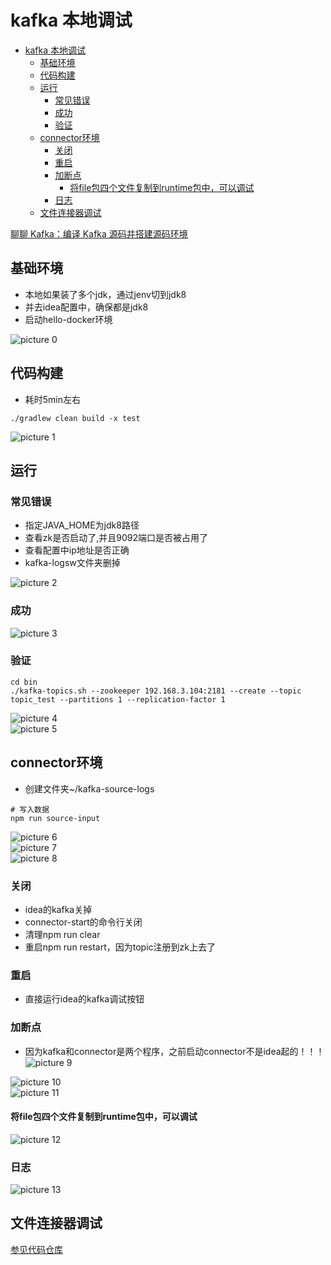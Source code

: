 # kafka 本地调试

- [kafka 本地调试](#kafka-本地调试)
  - [基础环境](#基础环境)
  - [代码构建](#代码构建)
  - [运行](#运行)
    - [常见错误](#常见错误)
    - [成功](#成功)
    - [验证](#验证)
  - [connector环境](#connector环境)
    - [关闭](#关闭)
    - [重启](#重启)
    - [加断点](#加断点)
      - [将file包四个文件复制到runtime包中，可以调试](#将file包四个文件复制到runtime包中可以调试)
    - [日志](#日志)
  - [文件连接器调试](#文件连接器调试)


[聊聊 Kafka：编译 Kafka 源码并搭建源码环境](https://xie.infoq.cn/article/6fd06714623437ebed2f43a47)

## 基础环境
+ 本地如果装了多个jdk，通过jenv切到jdk8
+ 并去idea配置中，确保都是jdk8
+ 启动hello-docker环境

![picture 0](images/ffb8fcba11e4488221b41ce5baaec0f3601d6c95352572cb296d0bb698d92680.png)  

## 代码构建
+ 耗时5min左右

```
./gradlew clean build -x test
```

![picture 1](images/69f844e56a92b0291763d88080d65c241bb35a80fc92846d9dabd8e90951e47f.png)  


## 运行



### 常见错误
+ 指定JAVA_HOME为jdk8路径
+ 查看zk是否启动了,并且9092端口是否被占用了
+ 查看配置中ip地址是否正确
+ kafka-logsw文件夹删掉


![picture 2](images/35bce7acc6d0494cbe47735310134a01a8b5a48cdd83cc7978ab166d24191610.png)  

### 成功
![picture 3](images/b7c8ed5bd3058263897cbd11457a38eb5654573ad030bef69a81ab34de0eaacd.png)  

### 验证
```
cd bin
./kafka-topics.sh --zookeeper 192.168.3.104:2181 --create --topic topic_test --partitions 1 --replication-factor 1
```

![picture 4](images/55947cfdfe0b454a668896588d0ce2c8b0cea952eb46b0fe76b539d3feb32983.png)  
![picture 5](images/1fa789d59dc08573b4951db102d65e09b14ff38b44e1b6c480e9eb2c9faebca9.png)  


## connector环境
+ 创建文件夹~/kafka-source-logs

```
# 写入数据
npm run source-input
```

![picture 6](images/36902057ad168ae00098d1412424a3dc1c9a388deb7ba8aa7a690c01034a18e9.png)  
![picture 7](images/33b7d982d032c669a65aa344cc9b0218dd0b74a454509f7ee9c5369d49ef3dbd.png)  
![picture 8](images/59fbc01b003e8c590079a30af75e40bc96a192639bd05488329898ce88679bbb.png)  

### 关闭
+ idea的kafka关掉
+ connector-start的命令行关闭
+ 清理npm run clear
+ 重启npm run restart，因为topic注册到zk上去了

### 重启
+ 直接运行idea的kafka调试按钮


### 加断点
+ 因为kafka和connector是两个程序，之前启动connector不是idea起的！！！
![picture 9](images/6f9ae8d0c9b00961ca2874744c4d843e4332a159e36d3157550af0bee40793b3.png)  

![picture 10](images/cb96584461828bdb8ef638dd5d7b29bf0449f79b04cf790152c1e7c07124f3f2.png)  
![picture 11](images/238cf695c4311f034e1b7088bc7798fa74a3d6b0fa65446357482c7a98470e31.png)  

#### 将file包四个文件复制到runtime包中，可以调试

![picture 12](images/e3b6c9b4d75364397fd09c07dda0a255a7614a9f38eb332bc552d0f41c1e00d2.png)  

### 日志

![picture 13](images/77d4a44e710eb50fec83ff245c2f87d5251a5a70e58dd2144c1c9b67647abbfe.png)  


## 文件连接器调试
[参见代码仓库](https://gitee.com/wangy202012/spring-source-learning/blob/master/doc/kafka-connector.md)